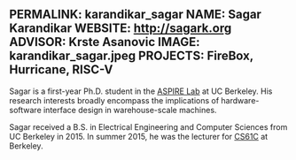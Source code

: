 PERMALINK: karandikar_sagar
NAME: Sagar Karandikar
WEBSITE: http://sagark.org
ADVISOR: Krste Asanovic
IMAGE: karandikar_sagar.jpeg
PROJECTS: FireBox, Hurricane, RISC-V
------

Sagar is a first-year Ph.D. student in the [ASPIRE Lab](http://aspire.eecs.berkeley.edu) at UC Berkeley. His research interests broadly encompass the implications of hardware-software interface design in warehouse-scale machines.

Sagar received a B.S. in Electrical Engineering and Computer Sciences from UC Berkeley in 2015. In summer 2015, he was the lecturer for [CS61C](http://www-inst.eecs.berkeley.edu/~cs61c/su15/) at Berkeley.

